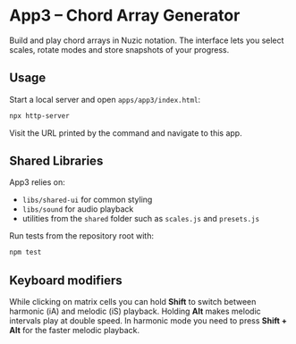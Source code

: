 # App3 – Chord Array Generator

Build and play chord arrays in Nuzic notation. The interface lets you select scales, rotate modes and store snapshots of your progress.

## Usage

Start a local server and open `apps/app3/index.html`:

```bash
npx http-server
```

Visit the URL printed by the command and navigate to this app.

## Shared Libraries

App3 relies on:

- `libs/shared-ui` for common styling
- `libs/sound` for audio playback
- utilities from the `shared` folder such as `scales.js` and `presets.js`

Run tests from the repository root with:

```bash
npm test
```

## Keyboard modifiers

While clicking on matrix cells you can hold **Shift** to switch between harmonic
(iA) and melodic (iS) playback. Holding **Alt** makes melodic intervals play at
double speed. In harmonic mode you need to press **Shift + Alt** for the faster
melodic playback.

